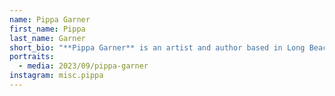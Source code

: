 ```yaml
---
name: Pippa Garner
first_name: Pippa
last_name: Garner
short_bio: "**Pippa Garner** is an artist and author based in Long Beach, California. For more than five decades her cross-disciplinary practice of drawing, performance, sculpture, photography, video, and installation has continued to push back against systems of consumerism, marketing, and waste. Recent solo exhibitions include, *Act Like You Know Me* at Kunstverein Munich (2022), Kunsthalle Zúrich (2023), and FRAC Lorraine, Metz (2023); *Immaculate Misconceptions* at JOAN, Los Angeles (2021) and Verge Center for the Arts, Sacramento (2022); *The Bowels of the Mind* at STARS, Los Angeles and Jeffrey Stark, New York (both 2021); and *A Shadow of My Future Self* at O-Town House, Los Angeles (2019). Her solo exhibition *$ELL YOUR $ELF*, on view at Art Omi through October 29, 2023, premieres her latest conceptual car *Haulin' Ass!* (2023) and is accompanied by a fully-illustrated catalogue co-published with Pioneer Works Press. In collaboration with Art Omi, *Pippa Garner:* *I'm With Me* opens at OCD Chinatown on September 22, 2023: a tattoo parlor featuring queer/trans tattoo artists who have chosen texts and drawings by Garner to inject directly into the skin of her biggest fans, and sartorial fan art by fashion house Eckhaus Latta. Her work will also be included in the Hammer's *Made in L.A.*, 2023 Biennial, *Acts of Living*, and the Yokohama Triennale, 2023. For its fourth stop, *Act Like You Know Me* will take place at White Columns in New York, NY from November 3-December 16, 2023; timed with the release of an accompanying monograph published by Bierke Books. Garner is the author of several books, including the *Better Living Catalog*, republished by Primary Information this year."
portraits:
  - media: 2023/09/pippa-garner
instagram: misc.pippa
---
```

